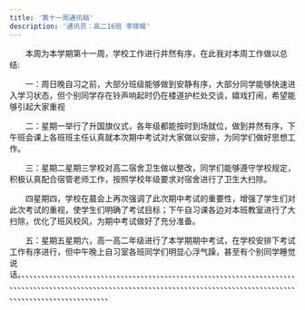 ```yaml
---
title: '第十一周通讯稿'
description: '通讯员：高二16班 李璟暘'
---
```


　　本周为本学期第十一周，学校工作进行井然有序，在此我对本周工作做以总结:

　　一：周日晚自习之前，大部分班级能够做到安静有序，大部分同学能够快速进入学习状态，但个别同学存在铃声响起时仍在楼道护栏处交谈，嬉戏打闹，希望能够引起大家重视

　　二：星期一举行了升国旗仪式，各年级都能按时到场就位，做到井然有序，下午班会课上各班班主任认真就本次期中考试对大家做以安排，为同学们做好思想工作。

　　三：星期二星期三学校对高二宿舍卫生做以整改，同学们能够遵守学校规定，积极认真配合宿管老师工作，按照学校年级要求对宿舍进行了卫生大扫除。

　　四星期四，学校在晨会上再次强调了此次期中考试的重要性，增强了学生们对此次考试的重视，使学生们明确了考试目标；下午自习课各边对本班教室进行了大扫除，优化了班风校风，为期中考试做好了充分准备。

　　五：星期五星期六，高一高二年级进行了本学期期中考试，在学校安排下考试工作有序进行，但中午晚上自习室各班同学们明显心浮气躁，甚至有个别同学睡觉说话。、、、、、、、、、、、、、、、、、、、、、、、、、、、、、、、、、、、、、、、、、、、、、、、、、、、、、、、、、、、、、、、、、、、、、、、、、、、、、、、、、、、、、、、、、、、、、、、、、、、、、、、、、、、、、、、、、、、、、、、、、、、、、、、、、、、、、、、、、、、、、、、、、、、、、、、、、、、、、、、、、、、、、、
